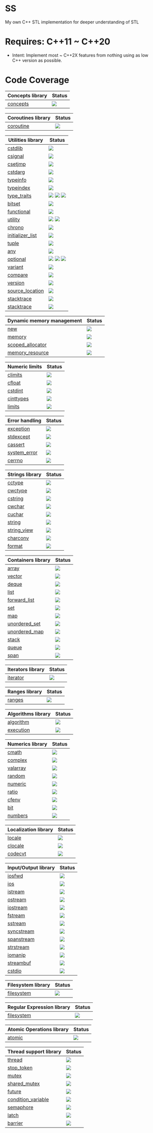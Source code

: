# SS
My own C++ STL implementation for deeper understanding of STL

# Requires: C++11 ~ C++20
* Intent: Implement most ~ C++2X features from nothing using as low C++ version as possible.

# Code Coverage

| Concepts library                                                    | Status                                                  |
|---------------------------------------------------------------------|---------------------------------------------------------|
| [concepts](https://en.cppreference.com/w/cpp/header/concepts)       | ![](https://img.shields.io/badge/C++20-0%25-red)        |

| Coroutines library                                                  | Status                                                  |
|---------------------------------------------------------------------|---------------------------------------------------------|
| [coroutine](https://en.cppreference.com/w/cpp/header/coroutine)     | ![](https://img.shields.io/badge/C++20-0%25-red)        |

| Utilities library                                                   | Status                                                  |
|---------------------------------------------------------------------|---------------------------------------------------------|
| [cstdlib](https://en.cppreference.com/w/cpp/header/cstdlib)         | ![](https://img.shields.io/badge/not_possible-grey)     |
| [csignal](https://en.cppreference.com/w/cpp/header/csignal)         | ![](https://img.shields.io/badge/not_possible-grey)     |
| [csetjmp](https://en.cppreference.com/w/cpp/header/csetjmp)         | ![](https://img.shields.io/badge/not_possible-grey)     |
| [cstdarg](https://en.cppreference.com/w/cpp/header/cstdarg)         | ![](https://img.shields.io/badge/not_possible-grey)     |
| [typeinfo](https://en.cppreference.com/w/cpp/header/typeinfo)       | ![](https://img.shields.io/badge/coverage-0%25-red)     |
| [typeindex](https://en.cppreference.com/w/cpp/header/typeindex)     | ![](https://img.shields.io/badge/coverage-0%25-red)     |
| [type_traits](https://en.cppreference.com/w/cpp/header/type_traits) | ![](https://img.shields.io/badge/C++11-50%25-orange) ![](https://img.shields.io/badge/C++14-50%25-orange) ![](https://img.shields.io/badge/C++17-50%25-orange)  |
| [bitset](https://en.cppreference.com/w/cpp/header/bitset)           | ![](https://img.shields.io/badge/coverage-0%25-red)     |
| [functional](https://en.cppreference.com/w/cpp/header/bitset)       | ![](https://img.shields.io/badge/coverage-0%25-red)     |
| [utility](https://en.cppreference.com/w/cpp/header/bitset)          | ![](https://img.shields.io/badge/C++11-4%25-red) ![](https://img.shields.io/badge/C++14-4%25-red)        |
| [chrono](https://en.cppreference.com/w/cpp/header/chrono)           | ![](https://img.shields.io/badge/coverage-0%25-red)     |
| [initializer_list](https://en.cppreference.com/w/cpp/header/initializer_list) | ![](https://img.shields.io/badge/not_possible-grey) |
| [tuple](https://en.cppreference.com/w/cpp/header/tuple)             | ![](https://img.shields.io/badge/coverage-0%25-red)     |
| [any](https://en.cppreference.com/w/cpp/header/any)                 | ![](https://img.shields.io/badge/coverage-0%25-red)     |
| [optional](https://en.cppreference.com/w/cpp/header/optional)       | ![](https://img.shields.io/badge/C++11-0%25-red) ![](https://img.shields.io/badge/C++14-80%25-yellowgreen) ![](https://img.shields.io/badge/C++17-81%25-yellowgreen) |
| [variant](https://en.cppreference.com/w/cpp/header/variant)         | ![](https://img.shields.io/badge/coverage-0%25-red)     |
| [compare](https://en.cppreference.com/w/cpp/header/compare)         | ![](https://img.shields.io/badge/unknown-grey)          |
| [version](https://en.cppreference.com/w/cpp/header/version)         | ![](https://img.shields.io/badge/unknown-grey)          |
| [source_location](https://en.cppreference.com/w/cpp/header/source_location) | ![](https://img.shields.io/badge/not_possible-grey) |
| [stacktrace](https://en.cppreference.com/w/cpp/header/stacktrace)   | ![](https://img.shields.io/badge/not_possible-grey)     |
| [stacktrace](https://en.cppreference.com/w/cpp/header/stacktrace)   | ![](https://img.shields.io/badge/not_possible-grey)     |


| Dynamic memory management                                           | Status                                                  |
|---------------------------------------------------------------------|---------------------------------------------------------|
| [new](https://en.cppreference.com/w/cpp/header/new)                 | ![](https://img.shields.io/badge/unknown-grey)          |
| [memory](https://en.cppreference.com/w/cpp/header/memory)           | ![](https://img.shields.io/badge/coverage-0%25-red)     |
| [scoped_allocator](https://en.cppreference.com/w/cpp/header/scoped_allocator) | ![](https://img.shields.io/badge/unknown-grey)|
| [memory_resource](https://en.cppreference.com/w/cpp/header/memory_resource) | ![](https://img.shields.io/badge/unknown-grey)  |


| Numeric limits                                                      | Status                                                  |
|---------------------------------------------------------------------|---------------------------------------------------------|
| [climits](https://en.cppreference.com/w/cpp/header/climits)         | ![](https://img.shields.io/badge/unknown-grey)          |
| [cfloat](https://en.cppreference.com/w/cpp/header/cfloat)           | ![](https://img.shields.io/badge/unknown-grey)          |
| [cstdint](https://en.cppreference.com/w/cpp/header/cstdint)         | ![](https://img.shields.io/badge/unknown-grey)          |
| [cinttypes](https://en.cppreference.com/w/cpp/header/cinttypes)     | ![](https://img.shields.io/badge/unknown-grey)          |
| [limits](https://en.cppreference.com/w/cpp/header/limits)           | ![](https://img.shields.io/badge/unknown-grey)          |

| Error handling                                                      | Status                                                  |
|---------------------------------------------------------------------|---------------------------------------------------------|
| [exception](https://en.cppreference.com/w/cpp/header/exception)     | ![](https://img.shields.io/badge/unknown-grey)          |
| [stdexcept](https://en.cppreference.com/w/cpp/header/stdexcept)     | ![](https://img.shields.io/badge/unknown-grey)          |
| [cassert](https://en.cppreference.com/w/cpp/header/cassert)         | ![](https://img.shields.io/badge/unknown-grey)          |
| [system_error](https://en.cppreference.com/w/cpp/header/system_error)| ![](https://img.shields.io/badge/unknown-grey)         |
| [cerrno](https://en.cppreference.com/w/cpp/header/cerrno)           | ![](https://img.shields.io/badge/unknown-grey)          |

| Strings library                                                     | Status                                                  |
|---------------------------------------------------------------------|---------------------------------------------------------|
| [cctype](https://en.cppreference.com/w/cpp/header/cctype)           | ![](https://img.shields.io/badge/unknown-grey)          |
| [cwctype](https://en.cppreference.com/w/cpp/header/cwctype)         | ![](https://img.shields.io/badge/unknown-grey)          |
| [cstring](https://en.cppreference.com/w/cpp/header/cstring)         | ![](https://img.shields.io/badge/unknown-grey)          |
| [cwchar](https://en.cppreference.com/w/cpp/header/cwchar)           | ![](https://img.shields.io/badge/unknown-grey)          |
| [cuchar](https://en.cppreference.com/w/cpp/header/cuchar)           | ![](https://img.shields.io/badge/unknown-grey)          |
| [string](https://en.cppreference.com/w/cpp/header/string)           | ![](https://img.shields.io/badge/coverage-0%25-red)     |
| [string_view](https://en.cppreference.com/w/cpp/header/string_view) | ![](https://img.shields.io/badge/coverage-0%25-red)     |
| [charconv](https://en.cppreference.com/w/cpp/header/cuchar)         | ![](https://img.shields.io/badge/coverage-0%25-red)     |
| [format](https://en.cppreference.com/w/cpp/header/cuchar)           | ![](https://img.shields.io/badge/coverage-0%25-red)     |

| Containers library                                                  | Status                                                  |
|---------------------------------------------------------------------|---------------------------------------------------------|
| [array](https://en.cppreference.com/w/cpp/header/array)             | ![](https://img.shields.io/badge/coverage-0%25-red)     |
| [vector](https://en.cppreference.com/w/cpp/header/vector)           | ![](https://img.shields.io/badge/coverage-0%25-red)     |
| [deque](https://en.cppreference.com/w/cpp/header/deque)             | ![](https://img.shields.io/badge/coverage-0%25-red)     |
| [list](https://en.cppreference.com/w/cpp/header/list)               | ![](https://img.shields.io/badge/coverage-0%25-red)     |
| [forward_list](https://en.cppreference.com/w/cpp/header/forward_list)| ![](https://img.shields.io/badge/coverage-0%25-red)    |
| [set](https://en.cppreference.com/w/cpp/header/set)                 | ![](https://img.shields.io/badge/coverage-0%25-red)     |
| [map](https://en.cppreference.com/w/cpp/header/map)                 | ![](https://img.shields.io/badge/coverage-0%25-red)     |
| [unordered_set](https://en.cppreference.com/w/cpp/header/unordered_set)| ![](https://img.shields.io/badge/coverage-0%25-red)  |
| [unordered_map](https://en.cppreference.com/w/cpp/header/unordered_map)| ![](https://img.shields.io/badge/coverage-0%25-red)  |
| [stack](https://en.cppreference.com/w/cpp/header/stack)             | ![](https://img.shields.io/badge/coverage-0%25-red)     |
| [queue](https://en.cppreference.com/w/cpp/header/queue)             | ![](https://img.shields.io/badge/coverage-0%25-red)     |
| [span](https://en.cppreference.com/w/cpp/header/span)               | ![](https://img.shields.io/badge/coverage-0%25-red)     |

| Iterators library                                                   | Status                                                  |
|---------------------------------------------------------------------|---------------------------------------------------------|
| [iterator](https://en.cppreference.com/w/cpp/header/iterator)       | ![](https://img.shields.io/badge/coverage-0%25-red)     |

| Ranges library                                                      | Status                                                  |
|---------------------------------------------------------------------|---------------------------------------------------------|
| [ranges](https://en.cppreference.com/w/cpp/header/ranges)           | ![](https://img.shields.io/badge/coverage-0%25-red)     |

| Algorithms library                                                  | Status                                                  |
|---------------------------------------------------------------------|---------------------------------------------------------|
| [algorithm](https://en.cppreference.com/w/cpp/header/algorithm)     | ![](https://img.shields.io/badge/coverage-0%25-red)     |
| [execution](https://en.cppreference.com/w/cpp/header/execution)     | ![](https://img.shields.io/badge/unknown-grey)          |

| Numerics library                                                    | Status                                                  |
|---------------------------------------------------------------------|---------------------------------------------------------|
| [cmath](https://en.cppreference.com/w/cpp/header/cmath)             | ![](https://img.shields.io/badge/unknown-grey)          |
| [complex](https://en.cppreference.com/w/cpp/header/complex)         | ![](https://img.shields.io/badge/coverage-0%25-red)     |
| [valarray](https://en.cppreference.com/w/cpp/header/valarray)       | ![](https://img.shields.io/badge/coverage-0%25-red)     |
| [random](https://en.cppreference.com/w/cpp/header/random)           | ![](https://img.shields.io/badge/coverage-0%25-red)     |
| [numeric](https://en.cppreference.com/w/cpp/header/numeric)         | ![](https://img.shields.io/badge/coverage-0%25-red)     |
| [ratio](https://en.cppreference.com/w/cpp/header/ratio)             | ![](https://img.shields.io/badge/coverage-0%25-red)     |
| [cfenv](https://en.cppreference.com/w/cpp/header/algcfenvorithm)    | ![](https://img.shields.io/badge/unknown-grey)          |
| [bit](https://en.cppreference.com/w/cpp/header/bit)                 | ![](https://img.shields.io/badge/unknown-grey)          |
| [numbers](https://en.cppreference.com/w/cpp/header/numbers)         | ![](https://img.shields.io/badge/coverage-0%25-red)     |

| Localization library                                                | Status                                                  |
|---------------------------------------------------------------------|---------------------------------------------------------|
| [locale](https://en.cppreference.com/w/cpp/header/locale)           | ![](https://img.shields.io/badge/unknown-grey)          |
| [clocale](https://en.cppreference.com/w/cpp/header/clocale)         | ![](https://img.shields.io/badge/unknown-grey)          |
| [codecvt](https://en.cppreference.com/w/cpp/header/codecvt)         | ![](https://img.shields.io/badge/deprecated-grey)       |

| Input/Output library                                                | Status                                                  |
|---------------------------------------------------------------------|---------------------------------------------------------|
| [iosfwd](https://en.cppreference.com/w/cpp/header/iosfwd)           | ![](https://img.shields.io/badge/unknown-grey)          |
| [ios](https://en.cppreference.com/w/cpp/header/ios)                 | ![](https://img.shields.io/badge/unknown-grey)          |
| [istream](https://en.cppreference.com/w/cpp/header/istream)         | ![](https://img.shields.io/badge/unknown-grey)          |
| [ostream](https://en.cppreference.com/w/cpp/header/ostream)         | ![](https://img.shields.io/badge/unknown-grey)          |
| [iostream](https://en.cppreference.com/w/cpp/header/iostream)       | ![](https://img.shields.io/badge/unknown-grey)          |
| [fstream](https://en.cppreference.com/w/cpp/header/fstream)         | ![](https://img.shields.io/badge/unknown-grey)          |
| [sstream](https://en.cppreference.com/w/cpp/header/sstream)         | ![](https://img.shields.io/badge/unknown-grey)          |
| [syncstream](https://en.cppreference.com/w/cpp/header/syncstream)   | ![](https://img.shields.io/badge/unknown-grey)          |
| [spanstream](https://en.cppreference.com/w/cpp/header/spanstream)   | ![](https://img.shields.io/badge/unknown-grey)          |
| [strstream](https://en.cppreference.com/w/cpp/header/strstream)     | ![](https://img.shields.io/badge/deprecated-grey)       |
| [iomanip](https://en.cppreference.com/w/cpp/header/iomanip)         | ![](https://img.shields.io/badge/unknown-grey)          |
| [streambuf](https://en.cppreference.com/w/cpp/header/streambuf)     | ![](https://img.shields.io/badge/unknown-grey)          |
| [cstdio](https://en.cppreference.com/w/cpp/header/cstdio)           | ![](https://img.shields.io/badge/not_possible-grey)     |

| Filesystem library                                                  | Status                                                  |
|---------------------------------------------------------------------|---------------------------------------------------------|
| [filesystem](https://en.cppreference.com/w/cpp/header/filesystem)   | ![](https://img.shields.io/badge/not_possible-grey)     |

| Regular Expression library                                          | Status                                                  |
|---------------------------------------------------------------------|---------------------------------------------------------|
| [filesystem](https://en.cppreference.com/w/cpp/header/filesystem)   | ![](https://img.shields.io/badge/coverage-0%25-red)     |

| Atomic Operations library                                           | Status                                                  |
|---------------------------------------------------------------------|---------------------------------------------------------|
| [atomic](https://en.cppreference.com/w/cpp/header/atomic)           |  ![](https://img.shields.io/badge/unknown-grey)         |

| Thread support library                                              | Status                                                  |
|---------------------------------------------------------------------|---------------------------------------------------------|
| [thread](https://en.cppreference.com/w/cpp/header/thread)           |  ![](https://img.shields.io/badge/unknown-grey)         |
| [stop_token](https://en.cppreference.com/w/cpp/header/stop_token)   |  ![](https://img.shields.io/badge/unknown-grey)         |
| [mutex](https://en.cppreference.com/w/cpp/header/mutex)             |  ![](https://img.shields.io/badge/unknown-grey)         |
| [shared_mutex](https://en.cppreference.com/w/cpp/header/shared_mutex)|  ![](https://img.shields.io/badge/unknown-grey)        |
| [future](https://en.cppreference.com/w/cpp/header/future)           |  ![](https://img.shields.io/badge/unknown-grey)         |
| [condition_variable](https://en.cppreference.com/w/cpp/header/condition_variable)|  ![](https://img.shields.io/badge/unknown-grey)|
| [semaphore](https://en.cppreference.com/w/cpp/header/semaphore)     |  ![](https://img.shields.io/badge/unknown-grey)         |
| [latch](https://en.cppreference.com/w/cpp/header/latch)             |  ![](https://img.shields.io/badge/unknown-grey)         |
| [barrier](https://en.cppreference.com/w/cpp/header/barrier)         |  ![](https://img.shields.io/badge/unknown-grey)         |

